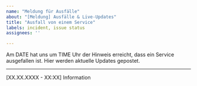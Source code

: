 ```yaml
---
name: "Meldung für Ausfälle"
about: "[Meldung] Ausfälle & Live-Updates"
title: "Ausfall von einem Service"
labels: incident, issue status
assignees: ''

---
```


Am DATE hat uns um TIME Uhr der Hinweis erreicht, dass ein Service ausgefallen ist. Hier werden aktuelle Updates gepostet.
___________________________________________________________________________________________________________________________
[XX.XX.XXXX - XX:XX] Information

